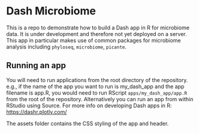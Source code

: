 # Dash Microbiome
This is a repo to demonstrate how to build a Dash app in R for microbiome data. It is under development and therefore not yet deployed on a server. This app in particular makes use of common packages for microbiome analysis including `phyloseq`, `microbiome`, `picante`.

## Running an app
You will need to run applications from the root directory of the repository. e.g., if the name of the app you want to run is my_dash_app and the app filename is
app.R, you would need to run RScript `apps/my_dash_app/app.R` from the root of the repository. Alternatively you can run an app from within RStudio using Source. For more info on developing Dash apps in R: https://dashr.plotly.com/

The assets folder contains the CSS styling of the app and header. 

